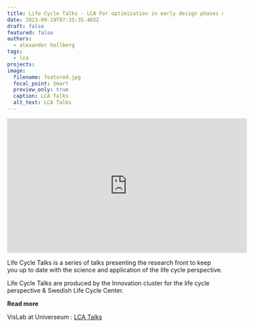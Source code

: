 ```yaml
---
title: Life Cycle Talks - LCA For optimization in early design phases of buildings
date: 2023-09-19T07:35:35.465Z
draft: false
featured: false
authors:
  - alexander hollberg
tags:
  - lca
projects:
image:
  filename: featured.jpg
  focal_point: Smart
  preview_only: true
  caption: LCA Talks
  alt_text: LCA Talks
---
```

<iframe width="560" height="315" src="https://www.youtube.com/embed/kg-713DpT7k?si=wfC8_E9V3Z3Nqm94" title="YouTube video player" frameborder="0" allow="accelerometer; autoplay; clipboard-write; encrypted-media; gyroscope; picture-in-picture; web-share" allowfullscreen></iframe>

Life Cycle Talks is a series of talks presenting the research front to keep you up to date with the science and application of the life cycle perspective. 

Life Cycle Talks are produced by the Innovation cluster for the life cycle perspective & Swedish Life Cycle Center. 



**Read more**

VisLab at Universeum : [LCA Talks](https://www.lifecyclecenter.se/events/life-cycle-talks-lca-for-optimization-in-early-design-phases-of-buildings-with-alexander-hollberg/)